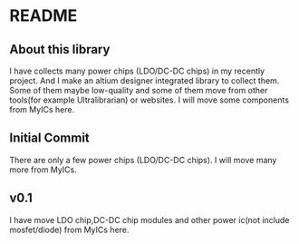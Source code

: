 # README

## About this library
I have collects many power chips (LDO/DC-DC chips) in my recently project. And I make an altium designer integrated library to collect them. Some of them maybe low-quality and some of them move from other tools(for example Ultralibrarian) or websites.
I will move some components from MyICs here.

## Initial Commit
There are only a few power chips (LDO/DC-DC chips). I will move many more from MyICs.

## v0.1
I have move LDO chip,DC-DC chip modules and other power ic(not include mosfet/diode) from MyICs here.